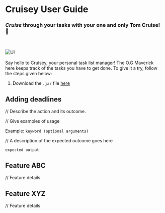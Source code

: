 # Cruisey User Guide

### _Cruise_ through your tasks with your one and only Tom Cruise! 🚢
<br>

![Ui](https://github.com/Teee728/ip/assets/122243742/0b713f04-2453-4486-b4a9-0cb7d5d05087)
<br>
<br>
Say hello to Cruisey, your personal task list manager! The O.G Maverick here keeps track of the tasks you have to get done.
To give it a try, follow the steps given below:
  1. Download the ```.jar``` file [here](https://nus-cs2103-ay2324s2.github.io/website/schedule/week6/project.html) 
 

## Adding deadlines

// Describe the action and its outcome.

// Give examples of usage

Example: `keyword (optional arguments)`

// A description of the expected outcome goes here

```
expected output
```

## Feature ABC

// Feature details


## Feature XYZ

// Feature details
